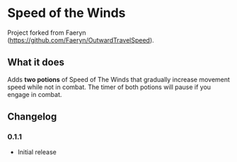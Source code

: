 # Speed of the Winds

Project forked from Faeryn (https://github.com/Faeryn/OutwardTravelSpeed).

## What it does

Adds **two potions** of Speed of The Winds that gradually increase movement speed while not in combat.
The timer of both potions will pause if you engage in combat.

## Changelog

### 0.1.1
- Initial release
